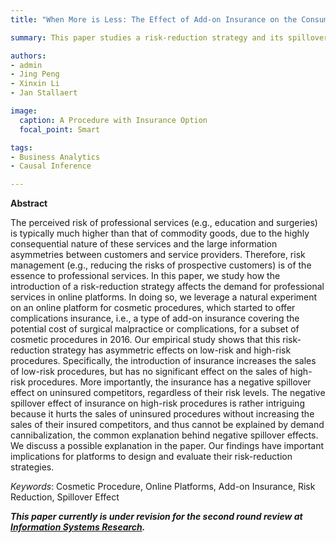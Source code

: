 ```yaml
---
title: "When More is Less: The Effect of Add-on Insurance on the Consumption of Professional Services"

summary: This paper studies a risk-reduction strategy and its spillover effects.

authors:
- admin
- Jing Peng
- Xinxin Li
- Jan Stallaert

image:
  caption: A Procedure with Insurance Option
  focal_point: Smart

tags:
- Business Analytics
- Causal Inference

---
```


**Abstract**

The perceived risk of professional services (e.g., education and surgeries) is typically much higher than that of commodity goods, due to the highly consequential nature of these services and the large information asymmetries between customers and service providers. Therefore, risk management (e.g., reducing the risks of prospective customers) is of the essence to professional services. In this paper, we study how the introduction of a risk-reduction strategy affects the demand for professional services in online platforms. In doing so, we leverage a natural experiment on an online platform for cosmetic procedures, which started to offer complications insurance, i.e., a type of add-on insurance covering the potential cost of surgical malpractice or complications, for a subset of cosmetic procedures in 2016. Our empirical study shows that this risk-reduction strategy has asymmetric effects on low-risk and high-risk procedures. Specifically, the introduction of insurance increases the sales of low-risk procedures, but has no significant effect on the sales of high-risk procedures. More importantly, the insurance has a negative spillover effect on uninsured competitors, regardless of their risk levels. The negative spillover effect of insurance on high-risk procedures is rather intriguing because it hurts the sales of uninsured procedures without increasing the sales of their insured competitors, and thus cannot be explained by demand cannibalization, the common explanation behind negative spillover effects. We discuss a possible explanation in the paper. Our findings have important implications for platforms to design and evaluate their risk-reduction strategies.

_Keywords_: Cosmetic Procedure, Online Platforms, Add-on Insurance, Risk Reduction, Spillover Effect


**_This paper currently is under revision for the second round review at [Information Systems Research](https://pubsonline.informs.org/journal/isre)._**
